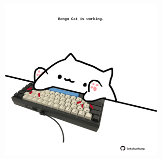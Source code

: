 <!-- built at 28/01/2024, 03:00:42 UTC -->
<p align="center">
  <img width="500" height="500" src="./ReadmeImage.svg">
</p>
